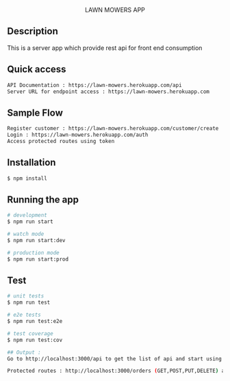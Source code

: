 <p align="center">
LAWN MOWERS APP</p>

## Description

This is a server app which provide rest api for front end consumption

## Quick access
```bash
API Documentation : https://lawn-mowers.herokuapp.com/api
Server URL for endpoint access : https://lawn-mowers.herokuapp.com
```
## Sample Flow
```bash
Register customer : https://lawn-mowers.herokuapp.com/customer/create
Login : https://lawn-mowers.herokuapp.com/auth
Access protected routes using token
```

## Installation

```bash
$ npm install
```

## Running the app

```bash
# development
$ npm run start

# watch mode
$ npm run start:dev

# production mode
$ npm run start:prod
```

## Test

```bash
# unit tests
$ npm run test

# e2e tests
$ npm run test:e2e

# test coverage
$ npm run test:cov

## Output : 
Go to http://localhost:3000/api to get the list of api and start using it.

Protected routes : http://localhost:3000/orders (GET,POST,PUT,DELETE) are protected which uses JWT token for authorization
```


